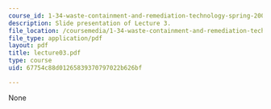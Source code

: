 ```yaml
---
course_id: 1-34-waste-containment-and-remediation-technology-spring-2004
description: Slide presentation of Lecture 3.
file_location: /coursemedia/1-34-waste-containment-and-remediation-technology-spring-2004/67754c88d01265839370797022b626bf_lecture03.pdf
file_type: application/pdf
layout: pdf
title: lecture03.pdf
type: course
uid: 67754c88d01265839370797022b626bf

---
```

None